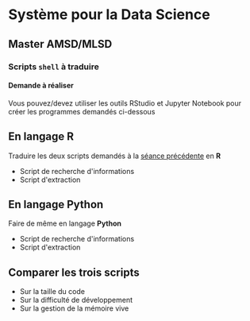 # Système pour la Data Science

## Master AMSD/MLSD

### Scripts `shell` à traduire

#### Demande à réaliser

Vous pouvez/devez utiliser les outils RStudio et Jupyter Notebook pour créer les programmes demandés ci-dessous

## En langage R

Traduire les deux scripts demandés à la [séance précédente](seance2-demande) en **R**

- Script de recherche d'informations
- Script d'extraction 

## En langage Python

Faire de même en langage **Python**

- Script de recherche d'informations
- Script d'extraction 

## Comparer les trois scripts

- Sur la taille du code
- Sur la difficulté de développement
- Sur la gestion de la mémoire vive
